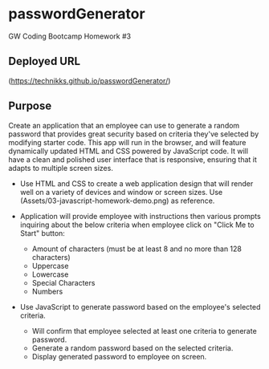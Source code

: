 # passwordGenerator
GW Coding Bootcamp Homework #3 

## Deployed URL
(https://technikks.github.io/passwordGenerator/)

## Purpose
Create an application that an employee can use to generate a random password that provides great security based on criteria they've selected by modifying starter code. This app will run in the browser, and will feature dynamically updated HTML and CSS powered by JavaScript code. It will have a clean and polished user interface that is responsive, ensuring that it adapts to multiple screen sizes. 

* Use HTML and CSS to create a web application design that will render well on a variety of devices and window or screen sizes. Use (Assets/03-javascript-homework-demo.png) as reference. 

* Application will provide employee with instructions then various prompts inquiring about the below criteria when employee click on "Click Me to Start" button: 
    * Amount of characters (must be at least 8 and no more than 128 characters)
    * Uppercase
    * Lowercase
    * Special Characters
    * Numbers

* Use JavaScript to generate password based on the employee's selected criteria. 
    * Will confirm that employee selected at least one criteria to generate password. 
    * Generate a random password based on the selected criteria. 
    * Display generated password to employee on screen. 
    

